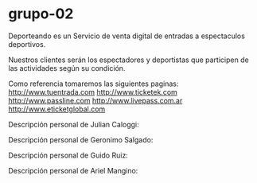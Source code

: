 # grupo-02

Deporteando es un Servicio de venta digital de entradas a espectaculos deportivos.

Nuestros clientes serán los espectadores y deportistas que participen de las actividades según su condición.

Como referencia tomaremos las siguientes paginas:
http://www.tuentrada.com
http://www.ticketek.com
http://www.passline.com
http://www.livepass.com.ar
http://www.eticketglobal.com

Descripción personal de Julian Caloggi:

Descripción personal de Geronimo Salgado:

Descripción personal de Guido Ruiz:

Descripción personal de Ariel Mangino:
